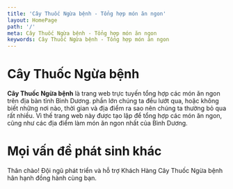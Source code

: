 ```yaml
---
title: 'Cây Thuốc Ngừa bệnh - Tổng hợp món ăn ngon'
layout: HomePage
path: '/'
meta: Cây Thuốc Ngừa bệnh - Tổng hợp món ăn ngon
keywords: Cây Thuốc Ngừa bệnh - Tổng hợp món ăn ngon
---
```



# Cây Thuốc Ngừa bệnh

**Cây Thuốc Ngừa bệnh** là trang web trực tuyến tổng hợp các món ăn ngon trên địa bàn tỉnh Bình Dương.
phần lớn chúng ta đều lướt qua, hoặc không biết những nơi nào, thời gian và địa điểm ra sao nên chúng ta thường bỏ qua rất nhiều.
Vì thế trang web này được tạo lập để tổng hợp các món ăn ngon, cũng như các địa điểm làm món ăn ngon nhất của Bình Dương.

# Mọi vấn đề phát sinh khác

Thân chào!
Đội ngũ phát triển và hỗ trợ Khách Hàng
Cây Thuốc Ngừa bệnh hân hạnh đồng hành cùng bạn.